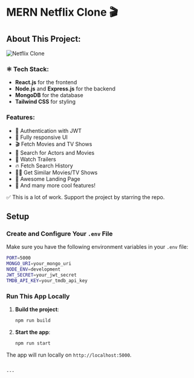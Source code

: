 
# MERN Netflix Clone 🎬

## About This Project:
![Netflix Clone]()  <!-- Replace with the path to your image -->

### ⚛️ Tech Stack:
- **React.js** for the frontend
- **Node.js** and **Express.js** for the backend
- **MongoDB** for the database
- **Tailwind CSS** for styling

### Features:
- 🔐 Authentication with JWT
- 📱 Fully responsive UI
- 🎬 Fetch Movies and TV Shows
- 🔎 Search for Actors and Movies
- 🎥 Watch Trailers
- 🔥 Fetch Search History
- 🐱‍👤 Get Similar Movies/TV Shows
- 💙 Awesome Landing Page
- 🚀 And many more cool features!

✅ This is a lot of work. Support the project by starring the repo.


## Setup

### Create and Configure Your `.env` File

Make sure you have the following environment variables in your `.env` file:

```bash
PORT=5000
MONGO_URI=your_mongo_uri
NODE_ENV=development
JWT_SECRET=your_jwt_secret
TMDB_API_KEY=your_tmdb_api_key
```

### Run This App Locally

1. **Build the project**:

   ```bash
   npm run build
   ```

2. **Start the app**:

   ```bash
   npm run start
   ```

The app will run locally on `http://localhost:5000`.
```

---

